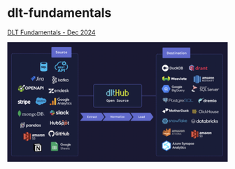 # dlt-fundamentals


[DLT Fundamentals - Dec 2024](https://github.com/dlt-hub/dlthub-education/tree/main/courses/dlt_fundamentals_dec_2024)


![dltHub](images/dlthub.png)
